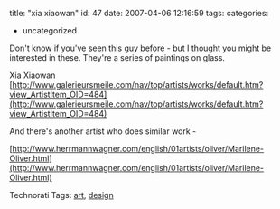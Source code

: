 title: "xia xiaowan"
id: 47
date: 2007-04-06 12:16:59
tags: 
categories: 
- uncategorized

Don't know if you've seen this guy before - but I thought you might be interested in these. They're a series of paintings on glass.

Xia Xiaowan
[http://www.galerieursmeile.com/nav/top/artists/works/default.htm?view_ArtistItem_OID=484](http://www.galerieursmeile.com/nav/top/artists/works/default.htm?view_ArtistItem_OID=484)

And there's another artist who does similar work  -

[http://www.herrmannwagner.com/english/01artists/oliver/Marilene-Oliver.html](http://www.herrmannwagner.com/english/01artists/oliver/Marilene-Oliver.html)

<!-- technorati tags start -->

Technorati Tags: [art](http://www.technorati.com/tag/art), [design](http://www.technorati.com/tag/design)
<!-- technorati tags end -->
